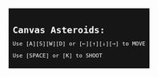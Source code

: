 <html>
  <head>
    <title>Asteroids</title>
  </head>
  <style>
* {
	margin: 0;
}
canvas {
	position: absolute;
	width: 100%;
	height: 100%;
	background: #262626;
}
#info {
	color: #FFF;
	font-family: "Lucida Sans Typewriter", "Lucida Console", Monaco, "Bitstream Vera Sans Mono", monospace;
	margin: 10px 10px 0;
	padding: 8px;
	background: #161616;
	position: absolute;
	z-index: 1;
}
#info h1 {
	font-size: 18px;
}
#info p {
	font-size: 11px;
}
  </style>
  <body>
<div id="info">
  <h1>Canvas Asteroids:</h1>
  <p>Use [A][S][W][D] or [&larr;][&uarr;][&darr;][&rarr;] to MOVE</p>
  <p>Use [SPACE] or [K] to SHOOT</p>
</div>

	  <canvas id="canvas"></canvas>
	  
 <script src="desc.js"></script>
